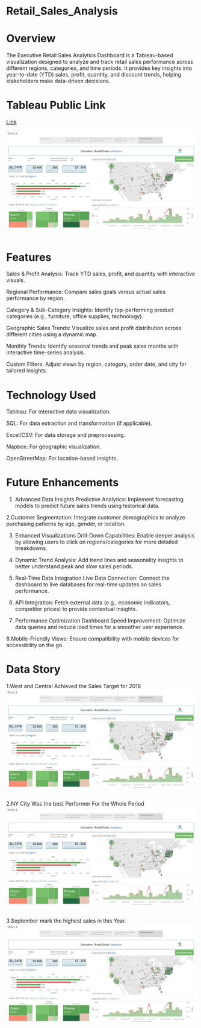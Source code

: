 # Retail_Sales_Analysis
# Overview

The Executive Retail Sales Analytics Dashboard is a Tableau-based visualization designed to analyze and track retail sales performance across different regions, categories, and time periods. It provides key insights into year-to-date (YTD) sales, profit, quantity, and discount trends, helping stakeholders make data-driven decisions.
# Tableau Public Link

[Link](https://public.tableau.com/app/profile/kirtee.rathod/viz/Retail_Sales_Dash/Dashboard1)

<img src="./retail_dashboard.png"  width=""/> &nbsp;

# Features

Sales & Profit Analysis: Track YTD sales, profit, and quantity with interactive visuals.

Regional Performance: Compare sales goals versus actual sales performance by region.

Category & Sub-Category Insights: Identify top-performing product categories (e.g., furniture, office supplies, technology).

Geographic Sales Trends: Visualize sales and profit distribution across different cities using a dynamic map.

Monthly Trends: Identify seasonal trends and peak sales months with interactive time-series analysis.

Custom Filters: Adjust views by region, category, order date, and city for tailored insights.

# Technology Used

Tableau: For interactive data visualization.

SQL: For data extraction and transformation (if applicable).

Excel/CSV: For data storage and preprocessing.

Mapbox: For geographic visualization.

OpenStreetMap: For location-based insights.

# Future Enhancements

1. Advanced Data Insights
Predictive Analytics: Implement forecasting models to predict future sales trends using historical data.

2.Customer Segmentation: Integrate customer demographics to analyze purchasing patterns by age, gender, or location.

3. Enhanced Visualizations
Drill-Down Capabilities: Enable deeper analysis by allowing users to click on regions/categories for more detailed breakdowns.

4. Dynamic Trend Analysis: Add trend lines and seasonality insights to better understand peak and slow sales periods.

5. Real-Time Data Integration
Live Data Connection: Connect the dashboard to live databases for real-time updates on sales performance.

6. API Integration: Fetch external data (e.g., economic indicators, competitor prices) to provide contextual insights.

7. Performance Optimization
Dashboard Speed Improvement: Optimize data queries and reduce load times for a smoother user experience.

8.Mobile-Friendly Views: Ensure compatibility with mobile devices for accessibility on the go.

# Data Story
1.West and Central Achieved the Sales Target for 2018
<img src="./retail_dashboard.png"  width=""/> &nbsp;

2.NY City Was the best Performer For the Whole Period
<img src="./retail_dashboard.png"  width=""/> &nbsp;

3.September mark the highest sales in this Year.
<img src="./retail_dashboard.png"  width=""/> &nbsp;






